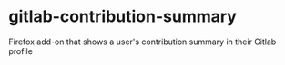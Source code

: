 # gitlab-contribution-summary
Firefox add-on that shows a user's contribution summary in their Gitlab profile
